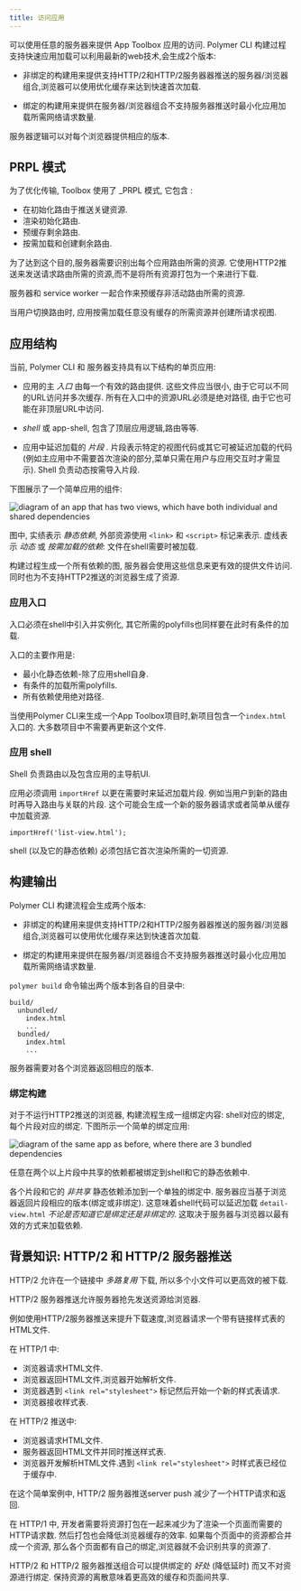 ```yaml
---
title: 访问应用
---
```


<!-- toc -->

可以使用任意的服务器来提供 App Toolbox 应用的访问. Polymer CLI 构建过程支持快速应用加载可以利用最新的web技术,会生成2个版本:

-   非绑定的构建用来提供支持HTTP/2和HTTP/2服务器器推送的服务器/浏览器组合,浏览器可以使用优化缓存来达到快速首次加载.

-   绑定的构建用来提供在服务器/浏览器组合不支持服务器推送时最小化应用加载所需网络请求数量.

服务器逻辑可以对每个浏览器提供相应的版本.

## PRPL 模式

为了优化传输,  Toolbox 使用了 _PRPL 模式, 它包含
:

*  在初始化路由于推送关键资源.
*  渲染初始化路由.
*  预缓存剩余路由.
*  按需加载和创建剩余路由.

为了达到这个目的,服务器需要识别出每个应用路由所需的资源. 它使用HTTP2推送来发送请求路由所需的资源,而不是将所有资源打包为一个来进行下载.

服务器和 service worker 一起合作来预缓存非活动路由所需的资源.

当用户切换路由时, 应用按需加载任意没有缓存的所需资源并创建所请求视图.

## 应用结构

当前, Polymer CLI 和  服务器支持具有以下结构的单页应用:

-   应用的主 _入口_ 由每一个有效的路由提供. 这些文件应当很小, 由于它可以不同的URL访问并多次缓存. 所有在入口中的资源URL必须是绝对路径, 由于它也可能在非顶层URL中访问.

-    _shell_ 或 app-shell, 包含了顶层应用逻辑,路由等等.

-   应用中延迟加载的 _片段_ . 片段表示特定的视图代码或其它可被延迟加载的代码(例如主应用中不需要首次渲染的部分,菜单只需在用户与应用交互时才需显示).
    Shell 负责动态按需导入片段.

下图展示了一个简单应用的组件:

![diagram of an app that has two views, which have both individual and shared dependencies](/images/1.0/toolbox/app-build-components.png)

图中, 实绩表示 _静态依赖_, 外部资源使用 `<link>` 和 `<script>` 标记来表示. 虚线表示 _动态_ 或 _按需加载的依赖_: 文件在shell需要时被加载.

构建过程生成一个所有依赖的图, 服务器会使用这些信息来更有效的提供文件访问. 同时也为不支持HTTP2推送的浏览器生成了资源.

### 应用入口

入口必须在shell中引入并实例化, 其它所需的polyfills也同样要在此时有条件的加载.

入口的主要作用是:

-   最小化静态依赖-除了应用shell自身.
-   有条件的加载所需polyfills.
-   所有依赖使用绝对路径.

当使用Polymer CLI来生成一个App Toolbox项目时,新项目包含一个`index.html`入口的. 大多数项目中不需要再更新这个文件.

### 应用 shell

 Shell 负责路由以及包含应用的主导航UI.

应用必须调用 `importHref` 以更在需要时来延迟加载片段. 例如当用户到新的路由时再导入路由与关联的片段.
这个可能会生成一个新的服务器请求或者简单从缓存中加载资源.

    importHref('list-view.html');

shell (以及它的静态依赖) 必须包括它首次渲染所需的一切资源.

## 构建输出

Polymer CLI 构建流程会生成两个版本:

-   非绑定的构建用来提供支持HTTP/2和HTTP/2服务器器推送的服务器/浏览器组合,浏览器可以使用优化缓存来达到快速首次加载.

-   绑定的构建用来提供在服务器/浏览器组合不支持服务器推送时最小化应用加载所需网络请求数量.

`polymer build` 命令输出两个版本到各自的目录中:

	build/
	  unbundled/
	    index.html
	    ...
	  bundled/
	    index.html
	    ...

服务器需要对各个浏览器返回相应的版本.

### 绑定构建

对于不运行HTTP2推送的浏览器, 构建流程生成一组绑定内容:
shell对应的绑定, 每个片段对应的绑定. 下图所示一个简单的绑定应用:

![diagram of the same app as before, where there are 3 bundled dependencies](/images/1.0/toolbox/app-build-bundles.png)

任意在两个以上片段中共享的依赖都被绑定到shell和它的静态依赖中.

各个片段和它的 _非共享_ 静态依赖添加到一个单独的绑定中. 服务器应当基于浏览器返回片段相应的版本(绑定或非绑定).
这意味着shell代码可以延迟加载 `detail-view.html` _不论是否知道它是绑定还是非绑定的_. 这取决于服务器与浏览器以最有效的方式来加载依赖.


## 背景知识: HTTP/2 和 HTTP/2 服务器推送

HTTP/2 允许在一个链接中 _多路复用_ 下载, 所以多个小文件可以更高效的被下载.

HTTP/2 服务器推送允许服务器抢先发送资源给浏览器.

例如使用HTTP/2服务器推送来提升下载速度,浏览器请求一个带有链接样式表的HTML文件.

在 HTTP/1 中:
*   浏览器请求HTML文件.
*   浏览器返回HTML文件,浏览器开始解析文件.
*   浏览器遇到 `<link rel="stylesheet">` 标记然后开始一个新的样式表请求.
*   浏览器接收样式表.

在 HTTP/2 推送中:
*   浏览器请求HTML文件.
*   服务器返回HTML文件并同时推送样式表.
*   浏览器开发解析HTML文件.遇到 `<link rel="stylesheet">` 时样式表已经位于缓存中.

在这个简单案例中, HTTP/2 服务器推送server push 减少了一个HTTP请求和返回.

在 HTTP/1 中, 开发者需要将资源打包在一起来减少为了渲染一个页面而需要的HTTP请求数. 然后打包也会降低浏览器缓存的效率. 如果每个页面中的资源都合并成一个资源, 那么各个页面都有自己的绑定,浏览器就不会识别共享的资源了.

HTTP/2 和 HTTP/2 服务器推送组合可以提供绑定的 _好处_  (降低延时) 而又不对资源进行绑定. 保持资源的离散意味着更高效的缓存和页面间共享.
